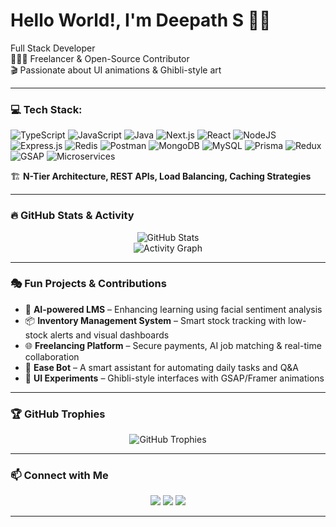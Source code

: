 # Hello World!, I'm Deepath S 👋🏼

Full Stack Developer  
👨🏼‍💻 Freelancer & Open-Source Contributor  
🎬 Passionate about UI animations & Ghibli-style art  

---

### 💻 Tech Stack:

![TypeScript](https://img.shields.io/badge/typescript-%23007ACC.svg?style=for-the-badge&logo=typescript&logoColor=white) 
![JavaScript](https://img.shields.io/badge/javascript-%23F7DF1E.svg?style=for-the-badge&logo=javascript&logoColor=black) 
![Java](https://img.shields.io/badge/java-%23ED8B00.svg?style=for-the-badge&logo=openjdk&logoColor=white) 
![Next.js](https://img.shields.io/badge/next-black?style=for-the-badge&logo=next.js&logoColor=white) 
![React](https://img.shields.io/badge/react-%2320232a.svg?style=for-the-badge&logo=react&logoColor=%2361DAFB) 
![NodeJS](https://img.shields.io/badge/node.js-6DA55F?style=for-the-badge&logo=node.js&logoColor=white) 
![Express.js](https://img.shields.io/badge/express.js-%23404d59.svg?style=for-the-badge&logo=express&logoColor=%2361DAFB) 
![Redis](https://img.shields.io/badge/redis-%23DC382D.svg?style=for-the-badge&logo=redis&logoColor=white) 
![Postman](https://img.shields.io/badge/Postman-FD5C63?style=for-the-badge&logo=postman&logoColor=white) 
![MongoDB](https://img.shields.io/badge/MongoDB-%234ea94b.svg?style=for-the-badge&logo=mongodb&logoColor=white) 
![MySQL](https://img.shields.io/badge/mysql-%2300f.svg?style=for-the-badge&logo=mysql&logoColor=white) 
![Prisma](https://img.shields.io/badge/prisma-%232D3748.svg?style=for-the-badge&logo=prisma&logoColor=white) 
![Redux](https://img.shields.io/badge/redux-%23593d88.svg?style=for-the-badge&logo=redux&logoColor=white) 
![GSAP](https://img.shields.io/badge/gsap-%2388CE02.svg?style=for-the-badge&logo=greensock&logoColor=white) 
![Microservices](https://img.shields.io/badge/microservices-%231572B6.svg?style=for-the-badge&logo=docker&logoColor=white)

🏗️ **N-Tier Architecture, REST APIs, Load Balancing, Caching Strategies**

---

### 🔥 GitHub Stats & Activity
<p align="center">
  <img src="https://github-readme-stats.vercel.app/api?username=deepath15&show_icons=true&theme=tokyonight" alt="GitHub Stats" />
  <br/>
  <img src="https://github-readme-activity-graph.vercel.app/graph?username=deepath15&theme=react-dark" alt="Activity Graph" />
</p>

---

### 🎭 Fun Projects & Contributions
- 🧠 **AI-powered LMS** – Enhancing learning using facial sentiment analysis  
- 📦 **Inventory Management System** – Smart stock tracking with low-stock alerts and visual dashboards  
- 🌐 **Freelancing Platform** – Secure payments, AI job matching & real-time collaboration  
- 💬 **Ease Bot** – A smart assistant for automating daily tasks and Q&A  
- 🎨 **UI Experiments** – Ghibli-style interfaces with GSAP/Framer animations

---

### 🏆 GitHub Trophies
<p align="center">
  <img src="https://github-profile-trophy.vercel.app/?username=deepath15&theme=onedark" alt="GitHub Trophies" />
</p>

---

### 📫 Connect with Me
<p align="center">
  <a href="https://linkedin.com/in/deepath-s-b1083626a/"><img src="https://img.shields.io/badge/-LinkedIn-0077B5?style=for-the-badge&logo=linkedin&logoColor=white"/></a>
  <!-- <a href="https://deepath.vercel.app"><img src="https://img.shields.io/badge/-Portfolio-%23FFC6FE?style=for-the-badge&logo=vercel&logoColor=black"/></a> -->
  <a href="mailto:deepath1506@gmail.com"><img src="https://img.shields.io/badge/-Gmail-D14836?style=for-the-badge&logo=gmail&logoColor=white"/></a>
  <a href="https://leetcode.com/u/deepath1506/"><img src="https://img.shields.io/badge/-LeetCode-FFA116?style=for-the-badge&logo=leetcode&logoColor=black"/></a>
  <!-- <a href="https://github.com/deepath15"><img src="https://img.shields.io/badge/-GitHub-181717?style=for-the-badge&logo=github&logoColor=white"/></a> -->
</p>

---

<!-- ### 🐍 GitHub Contribution Snake
<picture>
  <source media="(prefers-color-scheme: dark)" srcset="https://raw.githubusercontent.com/deepath15/deepath15/output/github-snake-dark.svg" />
  <source media="(prefers-color-scheme: light)" srcset="https://raw.githubusercontent.com/deepath15/deepath15/output/github-snake.svg" />
  <img alt="github-snake" src="https://raw.githubusercontent.com/deepath15/deepath15/output/github-snake.svg" />
</picture> -->
